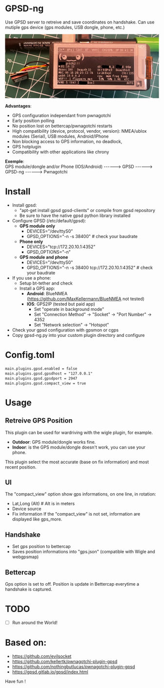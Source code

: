 # GPSD-ng
Use GPSD server to retreive and save coordinates on handshake. Can use mutiple gps device (gps modules, USB dongle, phone, etc.)

![Front image of pwnagotchi](pwnagotchi.jpeg)

__Advantages__:
- GPS configuration independant from pwnagotchi
- Early position polling
- No position lost on bettercap/pwnagotchi restarts
- High compatibility (device, protocol, vendor, version): NMEA/ublox modules (Serial), USB modules, Android/IPhone
- Non blocking access to GPS information, no deadlock, 
- GPS hotplugin
- Compatibility with other applications like chrony

__Exemple__:\
GPS module/dongle and/or Phone (IOS/Android) ------> GPSD ------> GPSD-ng ------> Pwnagotchi

# Install
- Install gpsd:
  - "apt-get install gpsd gpsd-clients" or compile from gpsd repository
  - Be sure to have the native gpsd python library installed
- Configure GPSD (/etc/default/gpsd):
  - __GPS module only__
    - DEVICES="/dev/ttyS0"
    - GPSD_OPTIONS="-n -s 38400" # check your baudrate
  - __Phone only__
    - DEVICES="tcp://172.20.10.1:4352"
    - GPSD_OPTIONS="-n"
  - __GPS module and phone__
    - DEVICES="/dev/ttyS0"
    - GPSD_OPTIONS="-n -s 38400 tcp://172.20.10.1:4352" # check your baudrate
- If you use a phone:
  - Setup bt-tether and check
  - Install a GPS app:
    - __Android__: BlueNMEA (https://github.com/MaxKellermann/BlueNMEA not tested)
    - __IOS__: GPS2IP (tested but paid app)
      - Set "operate in background mode"
      - Set "Connection Method" -> "Socket" -> "Port Number" -> 4352
      - Set "Network selection" -> "Hotspot"
- Check your gpsd configuration with gpsmon or cgps
- Copy gpsd-ng.py into your custom plugin directory and configure

# Config.toml
```
main.plugins.gpsd.enabled = false
main.plugins.gpsd.gpsdhost = "127.0.0.1"
main.plugins.gpsd.gpsdport = 2947
main.plugins.gpsd.compact_view = true
```

# Usage
## Retreive GPS Position
This plugin can be used for wardriving with the wigle plugin, for example.
- __Outdoor__: GPS module/dongle works fine. 
- __Indoor__: is the GPS module/dongle doesn't work, you can use your phone.

This plugin select the most accurate (base on fix information) and most recent position.
 
## UI
The "compact_view" option show gps informations, on one line, in rotation:
- Lat,Long (Alt) # Alt is in meters
- Device source
- Fix information
If the "compact_view" is not set, information are displayed like gps_more.

## Handshake
- Set gps position to bettercap
- Saves position informations into "gps.json" (compatible with Wigle and webgpsmap)

## Bettercap
Gps option is set to off. Position is update in Bettercap everytime a handshake is captured.

# TODO
- [ ] Run around the World!
 
# Based on:
- https://github.com/evilsocket
- https://github.com/kellertk/pwnagotchi-plugin-gpsd
- https://github.com/nothingbutlucas/pwnagotchi-plugin-gpsd
- https://gpsd.gitlab.io/gpsd/index.html

Have fun !
